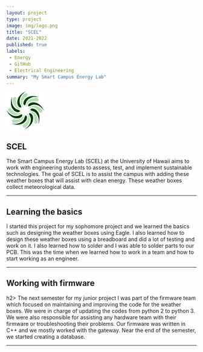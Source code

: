 ```yaml
---
layout: project
type: project
image: img/logo.png
title: "SCEL"
date: 2021-2022
published: true
labels:
 - Energy
 - GitHub
 - Electrical Engineering
summary: "My Smart Campus Energy Lab"
---
```


<img src="../img/logo.png">
<h2> SCEL </h2>
The Smart Campus Energy Lab (SCEL) at the University of Hawaii aims to work with engineering students to assess, test, and implement sustainable technologies. The goal of SCEL is to assist the campus with adding these weather boxes that will assist with clean energy. These weather boxes collect meteorological data.


<hr>
<h2> Learning the basics </h2>
I started this project for my sophomore project and we learned the basics such as designing the weather boxes using Eagle. I also learned how to design these weather boxes using a breadboard and did a lot of testing and work on it. I also learned how to solder and I was able to solder parts to our PCB. This was the time when we learned how to work in a team and how to start working as an engineer.
<hr>
<h2> Working with firmware </h2>h2>
The next semester for my junior project I was part of the firmware team which focused on maintaining and improving the code for the weather boxes. We were in charge of updating the codes from python 2 to python 3. We were also responsible for assisting any hardware team with their firmware or troubleshooting their problems. Our firmware was written in C++ and we mostly worked with the gateway. Near the end of the semester, we started creating a database.

<hr>
